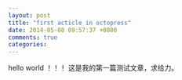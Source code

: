 ```yaml
---
layout: post
title: "first acticle in octopress"
date: 2014-05-08 09:57:37 +0800
comments: true
categories: 
---
```

hello world ！！！
这是我的第一篇测试文章，求给力。
